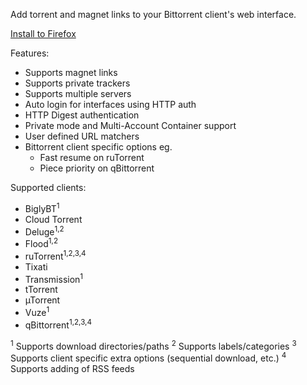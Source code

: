 Add torrent and magnet links to your Bittorrent client's web interface.

[Install to Firefox](https://addons.mozilla.org/addon/torrent-control/)

Features:
- Supports magnet links
- Supports private trackers
- Supports multiple servers
- Auto login for interfaces using HTTP auth
- HTTP Digest authentication
- Private mode and Multi-Account Container support
- User defined URL matchers
- Bittorrent client specific options eg.
    - Fast resume on ruTorrent
    - Piece priority on qBittorrent

Supported clients:
- BiglyBT<sup>1</sup>
- Cloud Torrent
- Deluge<sup>1,2</sup>
- Flood<sup>1,2</sup>
- ruTorrent<sup>1,2,3,4</sup>
- Tixati
- Transmission<sup>1</sup>
- tTorrent
- µTorrent
- Vuze<sup>1</sup>
- qBittorrent<sup>1,2,3,4</sup>

<sup>1</sup> Supports download directories/paths
<sup>2</sup> Supports labels/categories
<sup>3</sup> Supports client specific extra options (sequential download, etc.)
<sup>4</sup> Supports adding of RSS feeds
